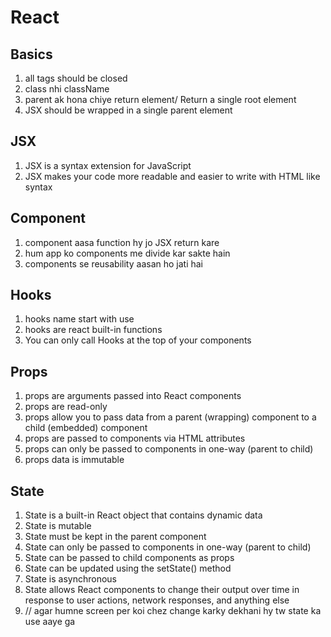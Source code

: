 # React

## Basics

1. all tags should be closed
2. class nhi className
3. parent ak hona chiye return element/ Return a single root element
4. JSX should be wrapped in a single parent element

## JSX

1. JSX is a syntax extension for JavaScript
2. JSX makes your code more readable and easier to write with HTML like syntax

## Component

1. component aasa function hy jo JSX return kare
2. hum app ko components me divide kar sakte hain
3. components se reusability aasan ho jati hai

## Hooks

1. hooks name start with use
1. hooks are react built-in functions
1. You can only call Hooks at the top of your components

## Props

1. props are arguments passed into React components
2. props are read-only
3. props allow you to pass data from a parent (wrapping) component to a child (embedded) component
4. props are passed to components via HTML attributes
5. props can only be passed to components in one-way (parent to child)
6. props data is immutable

## State

1. State is a built-in React object that contains dynamic data
2. State is mutable
3. State must be kept in the parent component
4. State can only be passed to components in one-way (parent to child)
5. State can be passed to child components as props
6. State can be updated using the setState() method
7. State is asynchronous
8. State allows React components to change their output over time in response to user actions, network responses, and anything else
9. // agar humne screen per koi chez change karky dekhani hy tw state ka use aaye ga
